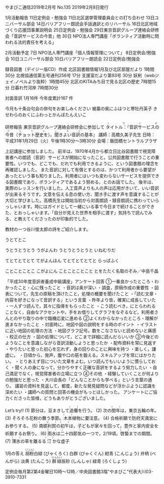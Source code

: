 ﻿やまびこ通信2019年2月号
No.135
2019年2月8日発行




1月活動報告
11日定例会・勉強会
11日北区選挙管理委員会との打ち合わせ
13日ユニバーサル部会
14日バリアフリー朗読会手話通訳とのリハーサル
16日北区地域づくり応援団事業説明会
25日定例会・勉強会
29日東京音訳グループ連絡会研修会「音訳サービスの今昔」他
30日 NPO法人専門講座「ボランティア活動時に問われる法的責任を考える」


2月活動予定
7日 NPO法人専門講座「個人情報管理について」
8日定例会/勉強会
10日ユニバーサル部会
10日バリアフリー朗読会
22日定例会/勉強会


録音図書（デイジー版CD）作成
北区図書館情報1月及び北区部屋だより 1時間30分
北視協通信第五号通刊256号 17分
支援室だより第93号 30分
妖剣（webジェイ.ノベルより抜粋）1時間45分
北区のKITAみち目で見る北区の歴史 7時間15分
日暮れ竹河岸 7時間30分


対面音訳
1月16件
今年度累計167 件




今月も十条台句会の俳句をお楽しみください
被藁の奥にふはつと寒牡丹英子
きせわらのおくにふわっとかんぼたんえいこ




研修報告
東京音訳グループ連絡会研修会に参加して
<ruby>タイトル：『音訳サービスの今昔（チョット歴史を）。聞きよい音訳の基本<rt>(ワンポイントレッスン)</rt></ruby>』
講師：高橋久美子先生
日時：平成31年1月29日（火）午後1時30分～3時30分
会場：飯田橋セントラルプラザ


上記講座に参加しました。
前半は、1970年4月から都立日比谷図書館で視覚障害者への朗読（音訳）サービスが開始になったこと。公共図書館で行うことの重要性。いつでも、どこでも、だれでも利用できるように、という図書館の理念を再確認しました。
また音訳に対して有償とするのは、かつて利用者から要望があったという事も知りました。利用者にはいつも変わらないサービスを提供できる図書館であり、ボランティアであるよう努める、とのお話でした。
後半は、実際のレッスンを行いました。人工音声よりも人の声は応用がきいて、いい音訳が出来るそうです。文意を伝える息の使い方、聞き手に渡す声を意識することが大切と学びました。高橋先生は開始当初から対面朗読・録音朗読に携わっていらっしゃいます。時にはガイドとして一緒にいる事で今日まで続けることができた、とおっしゃいます。「自分が見えた世界を相手に渡す」気持ちで読んでみる、と教えてくださったのが印象的でした。


教材の一つ谷川俊太郎の詩をご紹介します。


うとてとこ


うとうとうとう
うがよんわ
うとうとうとうと
いねむりだ


てとてとてとて
てがよんほん
てとてとてとてと
らっぱふく


ことことことこ
こがよにん
ことことことこと
とをたたく名取のぞみ／中島千晶




「平成30年度音訳者養成中級講座」アンケート回答
①一番良かったところ・わかったこと・心に残ったこと
・音訳は奥が深い
・調査，原稿作成の重要性
・図表について，先生の原稿を頂けたこと，処理の概要を聞けたこと
・「読む文章・内容を好きになって音訳する」という言葉
・昨年より皆，確実に成長していた
・一人ずつ読んで，其々に指導をもらったこと
・こう読むべき，にとらわれることなく，自由なアクセントや，手をお借りしてグラフをなぞるなど，利用者さんとのやり取りの中で臨機応変に進める
②よくわからなかったところ・理解が進まなかったこと
・対面時に，地図や図の説明をする時のポイント
・イラストに近い地図の処理の方法
・地図グラフ記号。数をこなさないと読めないと痛感
・校正の仕方
・図の処理について，どこまで詳細に読んだらいいか
③今後どのようなことを意識しながら音訳活動しようと思ったか
・配布資料を常に見返す
・やりたいと思った初心を忘れず，身の回りのことに興味を持つ
・楽しく。謙虚に。
・日頃から，発声，腹や口の筋を鍛える。スキルアップを常にはかりたい。
・とりあえず目についた文章をよむ。いつ読んでもいいように慣らしておく
・聞く人の身になって，分かりやすく正確な音訳をするよう努力したい
・自己満足でなく，視覚障害者の立場に立つ
④その他
・経験していくことが何よりの勉強だと思った
・大川会長の「どんなことからも学べる」という言葉の通り。
講習の資料を見返して，都度，新たな発見疑問などが浮かぶように認識を深めたい
・講師への質問と回答の機会がもっとほしかった。
アンケートにご協力くださった皆様，どうもありがとうございました。




Let’s try!!
(1) 節分は，豆まきして<ruby>追儺<rt>(　　　)</rt></ruby>を行う。
(2) 次の<ruby>閏年<rt>(　　　)</rt></ruby>は，東京五輪の年。
(3) そろそろ花粉の舞う季節。<ruby>木本<rt>(　　　)</rt></ruby>植物に要注意。
(4) 合格祈願で<ruby>防府<rt>(　　　)</rt></ruby>天満宮にお参りする。
(5) <ruby>南砺<rt>(　　　)</rt></ruby><ruby>利賀<rt>(　　　)</rt></ruby>の<ruby>初午<rt>(　　　)</rt></ruby>は，子どもが家々を回って，豊作と家内安全を祈願するお祭り。
(6) <ruby>雨水<rt>(　　　)</rt></ruby>は<ruby>二十四節気<rt>(　　　)</rt></ruby>の一つで，2/19頃。<ruby>啓蟄<rt>(　　　)</rt></ruby>までの期間。
(7) <ruby>薄氷<rt>(　　　)</rt></ruby>の草を離るる<ruby>汀<rt>(　　　)</rt></ruby>かな虚子


1月の答え
<ruby>胡粉<rt>(ごふん)</rt></ruby>白緑 (びゃくろく) 白群 (びゃくぐん) 紺青 (こんじょう) 弁柄 (べんがら) 淡黄 (たんこう) 
<ruby>群緑<rt>(ぐんろく)</rt></ruby>辰砂 (しんしゃ) 緑青 (ろくしょう) 


定例会毎月第2第4金曜日10時～12時／中央図書館3階"やまびこ”代表大川03-3910-7331
